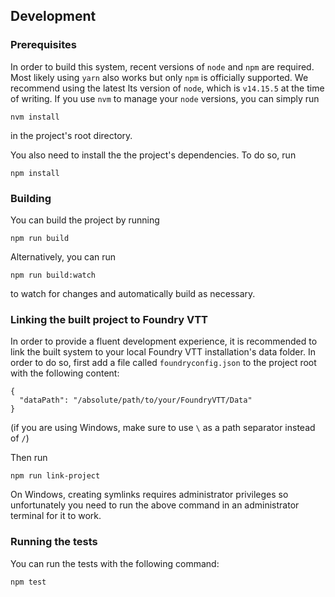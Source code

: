 ## Development

### Prerequisites

In order to build this system, recent versions of `node` and `npm` are
required. Most likely using `yarn` also works but only `npm` is officially
supported. We recommend using the latest lts version of `node`, which is
`v14.15.5` at the time of writing. If you use `nvm` to manage your `node`
versions, you can simply run

```
nvm install
```

in the project's root directory.

You also need to install the the project's dependencies. To do so, run

```
npm install
```

### Building

You can build the project by running

```
npm run build
```

Alternatively, you can run

```
npm run build:watch
```

to watch for changes and automatically build as necessary.

### Linking the built project to Foundry VTT

In order to provide a fluent development experience, it is recommended to link
the built system to your local Foundry VTT installation's data folder. In
order to do so, first add a file called `foundryconfig.json` to the project root
with the following content:

```
{
  "dataPath": "/absolute/path/to/your/FoundryVTT/Data"
}
```

(if you are using Windows, make sure to use `\` as a path separator instead of
`/`)

Then run

```
npm run link-project
```

On Windows, creating symlinks requires administrator privileges so unfortunately
you need to run the above command in an administrator terminal for it to work.

### Running the tests

You can run the tests with the following command:

```
npm test
```

